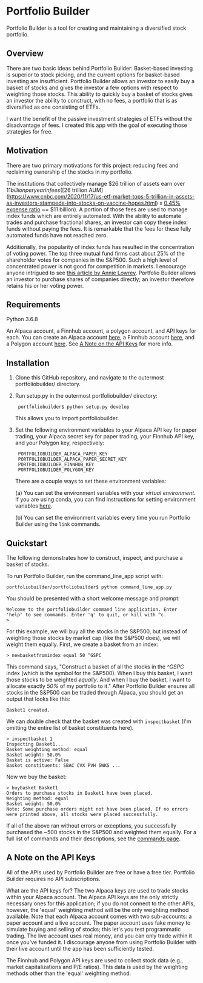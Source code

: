 # Portfolio Builder
Portfolio Builder is a tool for creating and maintaining a diversified stock portfolio.

## Overview
There are two basic ideas behind Portfolio Builder: Basket-based investing is superior to stock picking, and the current options for basket-based investing are insufficient. Portfolio Builder allows an investor to easily buy a basket of stocks and gives the investor a few options with respect to weighting those stocks. This ability to quickly buy a basket of stocks gives an investor the ability to construct, with no fees, a portfolio that is as diversified as one consisting of ETFs. 

I want the benefit of the passive investment strategies of ETFs without the disadvantage of fees. I created this app with the goal of executing those strategies for free.

## Motivation
There are two primary motivations for this project: reducing fees and reclaiming ownership of the stocks in my portfolio.

The institutions that collectively manage $26 trillion of assets earn over $11 billion per year in fees ([$26 trillion AUM](https://www.cnbc.com/2020/11/17/us-etf-market-tops-5-trillion-in-assets-as-investors-stampede-into-stocks-on-vaccine-hopes.html) x [0.45% expense ratio](https://newsroom.morningstar.com/newsroom/news-archive/press-release-details/2020/Morningstars-Annual-Fund-Fee-Study-Finds-Investors-Saved-Nearly-6-Billion-in-Fund-Fees-in-2019/default.aspx) ~= $11 billion). A portion of those fees are used to manage index funds which are entirely automated. With the ability to automate trades and purchase fractional shares, an investor can copy these index funds without paying the fees. It is remarkable that the fees for these fully automated funds have not reached zero.

Additionally, the popularity of index funds has resulted in the concentration of voting power. The top three mutual fund firms cast about 25% of the shareholder votes for companies in the S&P500. Such a high level of concentrated power is not good for competition in markets. I encourage anyone intrigued to see [this article by Annie Lowrey](https://www.theatlantic.com/ideas/archive/2021/04/the-autopilot-economy/618497/). Portfolio Builder allows an investor to purchase shares of companies directly; an investor therefore retains his or her voting power.

## Requirements
Python 3.6.8

An Alpaca account, a Finnhub account, a polygon account, and API keys for each. You can create an Alpaca account [here](https://alpaca.markets), a Finnhub account [here](https://finnhub.io), and a Polygon account [here](https://polygon.io). See [A Note on the API Keys](#A-Note-on-the-API-Keys) for more info.

## Installation
1. Clone this GitHub repository, and navigate to the outermost portfoliobuilder/ directory.

2. Run setup.py in the outermost portfoliobuilder/ directory:

        portfoliobuilder$ python setup.py develop

    This allows you to import portfoliobuilder.

3. Set the following environment variables to your Alpaca API key for paper trading, your Alpaca secret key for paper trading, your Finnhub API key, and your Polygon key, respectively:

        PORTFOLIOBUILDER_ALPACA_PAPER_KEY
        PORTFOLIOBUILDER_ALPACA_PAPER_SECRET_KEY
        PORTFOLIOBUILDER_FINNHUB_KEY
        PORTFOLIOBUILDER_POLYGON_KEY

    There are a couple ways to set these environment variables:

    (a) You can set the environment variables with your _virtual environment_. If you are using conda, you can find instructions for setting environment variables [here](https://docs.conda.io/projects/conda/en/latest/user-guide/tasks/manage-environments.html#saving-environment-variables).

    (b) You can set the environment variables every time you run Portfolio Builder using the `link` commands.

## Quickstart
The following demonstrates how to construct, inspect, and purchase a basket of stocks. 

To run Portfolio Builder, run the command_line_app script with:

    portfoliobuilder/portfoliobuilder$ python command_line_app.py

You should be presented with a short welcome message and prompt:

    Welcome to the portfoliobuilder command line application. Enter
    'help' to see commands. Enter 'q' to quit, or kill with ^c.
    > 

For this example, we will buy all the stocks in the S&P500, but instead of weighting those stocks by market cap (like the S&P500 does), we will weight them equally. First, we create a basket from an index:

    > newbasketfromindex equal 50 ^GSPC

This command says, "Construct a basket of all the stocks in the _^GSPC_ index (which is the symbol for the S&P500). When I buy this basket, I want those stocks to be weighted _equally_. And when I buy the basket, I want to allocate exactly _50%_ of my portfolio to it." After Portfolio Builder ensures all stocks in the S&P500 can be traded through Alpaca, you should get an output that looks like this:

    Basket1 created.

We can double check that the basket was created with `inspectbasket` (I'm omitting the entire list of basket constituents here).

    > inspectbasket 1
    Inspecting Basket1...
    Basket weighting method: equal
    Basket weight: 50.0%
    Basket is active: False
    Basket constituents: SBAC CVX PVH SWKS ...

Now we buy the basket:

    > buybasket Basket1
    Orders to purchase stocks in Basket1 have been placed.
    Weighting method: equal
    Basket weight: 50.0%
    Note: Some purchase orders might not have been placed. If no errors
    were printed above, all stocks were placed successfully.

If all of the above ran without errors or exceptions, you successfully purchased the ~500 stocks in the S&P500 and weighted them equally. For a full list of commands and their descriptions, see the [commands page](docs/commands.md).

## A Note on the API Keys
All of the APIs used by Portfolio Builder are free or have a free tier. Portfolio Builder requires no API subscriptions.

What are the API keys for? The two Alpaca keys are used to trade stocks within your Alpaca account. The Alpaca API keys are the only strictly necessary ones for this application; if you do not connect to the other APIs, however, the 'equal' weighting method will be the only weighting method available. Note that each Alpaca account comes with two sub-accounts: a paper account and a live account. The paper account uses fake money to simulate buying and selling of stocks; this let's you test programmatic trading. The live account uses real money, and you can only trade within it once you've funded it. I discourage anyone from using Portfolio Builder with their live account until the app has been sufficiently tested.

The Finnhub and Polygon API keys are used to collect stock data (e.g., market capitalizations and P/E ratios). This data is used by the weighting methods other than the 'equal' weighting method.